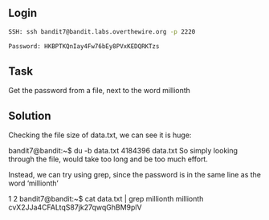 ## Login
```bash
SSH: ssh bandit7@bandit.labs.overthewire.org -p 2220
```
```bash
Password: HKBPTKQnIay4Fw76bEy8PVxKEDQRKTzs
```

## Task
Get the password from a file, next to the word millionth

## Solution
Checking the file size of data.txt, we can see it is huge:

bandit7@bandit:~$ du -b data.txt 
4184396 data.txt
So simply looking through the file, would take too long and be too much effort.

Instead, we can try using grep, since the password is in the same line as the word ‘millionth’

1
2
bandit7@bandit:~$ cat data.txt | grep millionth
millionth       cvX2JJa4CFALtqS87jk27qwqGhBM9plV
